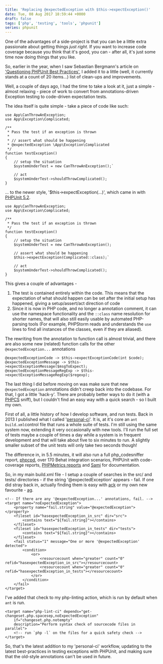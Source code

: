 ```yaml
---
title: 'Replacing @expectedException with $this->expectException()'
date: Tue, 08 Aug 2017 18:59:44 +0000
draft: false
tags: ['php', 'testing', 'tools', 'phpunit']
series: phpunit
---
```


One of the advantages of a side-project is that you can be a little extra passionate about getting things _just right_. If you want to increase code coverage because you think that it's good, you can - after all, it's just some time now doing things that you like.

So, earlier in the year, when I saw Sebastian Bergmann's article on ['Questioning PHPUnit Best Practices'](https://thephp.cc/news/2016/02/questioning-phpunit-best-practices), I added it to a little (well, it currently stands at a count of 20 items...) list of clean-ups and improvements.

Well, a couple of days ago, I had the time to take a look at it, just a simple - almost relaxing - piece of work to convert from annotations-driven Exception testing to code-driven expectation tests.

The idea itself is quite simple - take a piece of code like such:

```
use App\CanThrowAnException;
use App\Exception\Complicated;

/**
 * Pass the test if an exception is thrown
 *
 * // assert what should be happening
 * @expectedException \App\Exception\Complicated
 */
function testException()
{
    // setup the situation
    $systemUnderTest = new CanThrowAnException();`

    // act
    $systemUnderTest->shouldThrowComplicated();
}
```

... to the newer style, '$this->expectException(...)', which came in with [PHPUnit 5.2](https://github.com/sebastianbergmann/phpunit/wiki/Release-Announcement-for-PHPUnit-5.2.0).

```
use App\CanThrowAnException;
use App\Exception\Complicated;

/**
 * Pass the test if an exception is thrown
 */
function testException()
{
    // setup the situation
    $systemUnderTest = new CanThrowAnException();

    // assert what should be happening
    $this->expectException(Complicated::class);`

    // act
    $systemUnderTest->shouldThrowComplicated();
}
```

This gives a couple of advantages -

1.  The test is contained entirely within the code. This means that the expectation of what should happen can be set after the initial setup has happened, giving a setup/assert/act direction of code
2.  Since it is now in PHP code, and no longer a annotation comment, it can use the namespace functionality and the `::class` name resolution for shorter names, that will also still easily usable by automated PHP-parsing tools (For example, PHPStorm reads and understands the `use` lines to find all instances of the classes, even if they are aliased).

The rewriting from the annotation to function call is almost trivial, and there are also some new (related) function calls for the other `@expectedException...` annotations

```
@expectedExceptionCode -> $this->expectExceptionCode(int $code);
@expectedExceptionMessage -> $this->expectExceptionMessage($msgToExpect);
@expectedExceptionMessageRegExp -> $this->expectExceptionMessageRegExp($regexp);
```

The last thing I did before moving on was make sure that new `@expectedException` annotations didn't creep back into the codebase. For that, I got a little 'hack-y'. There are probably better ways to do it (with a [PHPCS](https://github.com/squizlabs/PHP_CodeSniffer) sniff), but I couldn't find an easy way with a quick search - so I built my own.

First of all, a little history of how I develop software, and run tests. Back in 2013 I published what I called '[personal-ci](https://github.com/alister/personal-ci)'. It is, at it's core an `ant` `build.xml`control file that runs a whole suite of tests. I'm still using the same system now, extending it very occasionally with new tools.  I'll run the full set of tests maybe a couple of times a day while a system is in frequent development and that will take about five to six minutes to run. A slightly smaller subset of the unit tests will only take two seconds though!

The difference in, in 5.5 minutes, it will also run a full php\_codesniffer report, [phpcpd](https://github.com/sebastianbergmann/phpcpd), over 170 Behat integration scenarios, PHPUnit with code-coverage reports, [PHPMetrics reports](http://www.phpmetrics.org/) and [Sami](https://github.com/FriendsOfPHP/Sami) for documentation.

So, in my main build.xml file - I setup a couple of searches in the src/ and tests/ directories - if the string '@expectedException' appears - fail. If one did stray back in, actually finding them is easy with [ack](https://beyondgrep.com/) or my own new favourite - [ag](https://github.com/ggreer/the_silver_searcher).

```
<!-- If there are any '@expectedException...' annotations, fail. -->
<target name="noExpectedException">
    <property name="fail.string" value="@expectedException"></property>
    <fileset id="hasexpectedException_in_src" dir="src">
        <contains text="${fail.string}"></contains>
    </fileset>
    <fileset id="hasexpectedException_in_tests" dir="tests">
        <contains text="${fail.string}"></contains>
    </fileset>
    <fail status="1" message="One or more '@expectedException' detected">
        <condition>
            <or>
                <resourcecount when="greater" count="0" refid="hasexpectedException_in_src"></resourcecount>
                <resourcecount when="greater" count="0" refid="hasexpectedException_in_tests"></resourcecount>
            </or>
        </condition>
    </fail>
</target>
```

I've added that check to my php-linting action, which is run by default when `ant` is run.

```
<target name="php-lint-ci" depends="get-changeset.php.spacesep,noExpectedException"
    if="changeset.php.notempty"
    description="Perform syntax check of sourcecode files in parallel">
    <!-- run `php -l` on the files for a quick safety check -->
</target>
```

So, that's the latest addition to my 'personal-ci' workflow, updating to the latest best-practices in testing exceptions with PHPUnit, and making sure that the old-style annotations can't be used in future.

